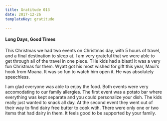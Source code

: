 ```yaml
---
title: Gratitude 013
date: 2017-12-26
templateKey: gratitude

---
```


#### Long Days, Good Times

This Christmas we had two events on Christmas day, with 5 hours of travel, and a final destination to sleep at.  I am very grateful that we were able to get through all of the travel in one piece.  THe kids had a blast!  It was a very fun Christmas for them.  Wyatt got his most wished for gift this year, Maui's hook from Moana.  It was so fun to watch him open it.  He was absolutely speechless.


I am glad everyone was able to enjoy the food.  Both events were very accomodating to our family allergies.  The first event was a potato bar where everything was kept separate and you could personalize your dish.  The kids really just wanted to snack all day.  At the second event they went out of their way to find dairy free butter to cook wtih.  There were only one or two items that had dairy in them.  It feels good to be supported by your family.
